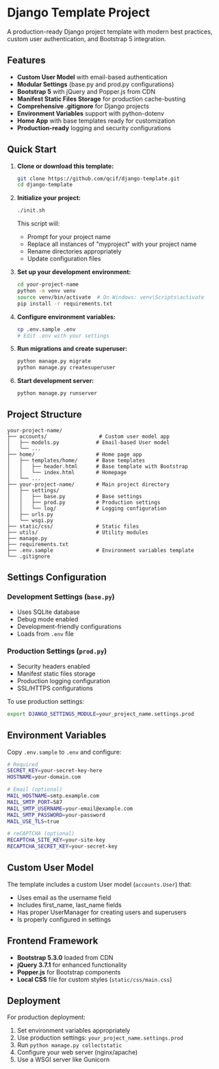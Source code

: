 # Django Template Project

A production-ready Django project template with modern best practices, custom user authentication, and Bootstrap 5 integration.

## Features

- **Custom User Model** with email-based authentication
- **Modular Settings** (base.py and prod.py configurations)
- **Bootstrap 5** with jQuery and Popper.js from CDN
- **Manifest Static Files Storage** for production cache-busting
- **Comprehensive .gitignore** for Django projects
- **Environment Variables** support with python-dotenv
- **Home App** with base templates ready for customization
- **Production-ready** logging and security configurations

## Quick Start

1. **Clone or download this template:**
   ```bash
   git clone https://github.com/qcif/django-template.git
   cd django-template
   ```

2. **Initialize your project:**
   ```bash
   ./init.sh
   ```
   This script will:
   - Prompt for your project name
   - Replace all instances of "myproject" with your project name
   - Rename directories appropriately
   - Update configuration files

3. **Set up your development environment:**
   ```bash
   cd your-project-name
   python -m venv venv
   source venv/bin/activate  # On Windows: venv\Scripts\activate
   pip install -r requirements.txt
   ```

4. **Configure environment variables:**
   ```bash
   cp .env.sample .env
   # Edit .env with your settings
   ```

5. **Run migrations and create superuser:**
   ```bash
   python manage.py migrate
   python manage.py createsuperuser
   ```

6. **Start development server:**
   ```bash
   python manage.py runserver
   ```

## Project Structure

```
your-project-name/
├── accounts/                 # Custom user model app
│   ├── models.py            # Email-based User model
│   └── ...
├── home/                    # Home page app
│   ├── templates/home/      # Base templates
│   │   ├── header.html      # Base template with Bootstrap
│   │   └── index.html       # Homepage
│   └── ...
├── your-project-name/       # Main project directory
│   ├── settings/
│   │   ├── base.py          # Base settings
│   │   ├── prod.py          # Production settings
│   │   └── log/             # Logging configuration
│   ├── urls.py
│   └── wsgi.py
├── static/css/              # Static files
├── utils/                   # Utility modules
├── manage.py
├── requirements.txt
├── .env.sample              # Environment variables template
└── .gitignore
```

## Settings Configuration

### Development Settings (`base.py`)
- Uses SQLite database
- Debug mode enabled
- Development-friendly configurations
- Loads from `.env` file

### Production Settings (`prod.py`)
- Security headers enabled
- Manifest static files storage
- Production logging configuration
- SSL/HTTPS configurations

To use production settings:
```bash
export DJANGO_SETTINGS_MODULE=your_project_name.settings.prod
```

## Environment Variables

Copy `.env.sample` to `.env` and configure:

```bash
# Required
SECRET_KEY=your-secret-key-here
HOSTNAME=your-domain.com

# Email (optional)
MAIL_HOSTNAME=smtp.example.com
MAIL_SMTP_PORT=587
MAIL_SMTP_USERNAME=your-email@example.com
MAIL_SMTP_PASSWORD=your-password
MAIL_USE_TLS=true

# reCAPTCHA (optional)
RECAPTCHA_SITE_KEY=your-site-key
RECAPTCHA_SECRET_KEY=your-secret-key
```

## Custom User Model

The template includes a custom User model (`accounts.User`) that:
- Uses email as the username field
- Includes first_name, last_name fields
- Has proper UserManager for creating users and superusers
- Is properly configured in settings

## Frontend Framework

- **Bootstrap 5.3.0** loaded from CDN
- **jQuery 3.7.1** for enhanced functionality
- **Popper.js** for Bootstrap components
- **Local CSS** file for custom styles (`static/css/main.css`)

## Deployment

For production deployment:

1. Set environment variables appropriately
2. Use production settings: `your_project_name.settings.prod`
3. Run `python manage.py collectstatic`
4. Configure your web server (nginx/apache)
5. Use a WSGI server like Gunicorn